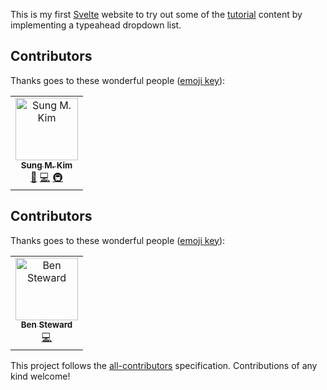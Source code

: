 This is my first [Svelte](https://svelte.dev) website to try out some of the [tutorial](https://svelte.dev/tutorial/basics) content by implementing a typeahead dropdown list.

## Contributors

Thanks goes to these wonderful people ([emoji key](https://allcontributors.org/docs/en/emoji-key)):

<!-- ALL-CONTRIBUTORS-LIST:START - Do not remove or modify this section -->
<!-- prettier-ignore -->
<table><tr><td align="center"><a href="https://twitter.com/dance2die"><img src="https://avatars1.githubusercontent.com/u/8465237?v=4" width="100px;" alt="Sung M. Kim"/><br /><sub><b>Sung M. Kim</b></sub></a><br /><a href="#design-dance2die" title="Design">🎨</a> <a href="https://github.com/dance2die/demo.svelte-typeahead-dropdown/commits?author=dance2die" title="Code">💻</a> <a href="#infra-dance2die" title="Infrastructure (Hosting, Build-Tools, etc)">🚇</a></td></tr></table>

<!-- ALL-CONTRIBUTORS-LIST:END -->

## Contributors

Thanks goes to these wonderful people ([emoji key](https://allcontributors.org/docs/en/emoji-key)):

<!-- ALL-CONTRIBUTORS-LIST:START - Do not remove or modify this section -->
<!-- prettier-ignore -->
<table><tr><td align="center"><a href="https://tehpsalmist.com"><img src="https://avatars3.githubusercontent.com/u/26337310?v=4" width="100px;" alt="Ben Steward"/><br /><sub><b>Ben Steward</b></sub></a><br /><a href="https://github.com/dance2die/demo.svelte-typeahead-dropdown/commits?author=tehpsalmist" title="Code">💻</a></td></tr></table>

<!-- ALL-CONTRIBUTORS-LIST:END -->
This project follows the [all-contributors](https://github.com/all-contributors/all-contributors) specification. Contributions of any kind welcome!